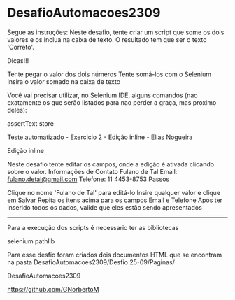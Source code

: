 # DesafioAutomacoes2309

Segue as instruções:
Neste desafio, tente criar um script que some os dois valores e os inclua na caixa de texto. O resultado tem que ser o texto 'Correto'.

Dicas!!!

Tente pegar o valor dos dois números
Tente somá-los com o Selenium
Insira o valor somado na caixa de texto

Você vai precisar utilizar, no Selenium IDE, alguns comandos (nao exatamente os que serão listados para nao perder a graça, mas proximo deles):

assertText
store

Teste automatizado - Exercicio 2 - Edição inline - Elias Nogueira

Edição inline

Neste desafio tente editar os campos, onde a edição é ativada clicando sobre o valor.
Informações de Contato
Fulano de Tal
Email: fulano.detal@gmail.com
Telefone: 11 4453-8753
Passos

Clique no nome 'Fulano de Tal' para editá-lo
Insire qualquer valor e clique em Salvar
Repita os itens acima para os campos Email e Telefone
Após ter inserido todos os dados, valide que eles estão sendo apresentados

--------------------------------------------------------------------------------------------------------------------------------------------


Para a execução dos scripts é necessario ter as bibliotecas 

selenium 
pathlib

Para esse desfio foram criados dois documentos HTML que se encontram na pasta DesafioAutomacoes2309/Desfio 25-09/Paginas/ 

DesafioAutomacoes2309

https://github.com/GNorbertoM
